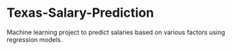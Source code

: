 # Texas-Salary-Prediction
Machine learning project to predict salaries based on various factors using regression models.
